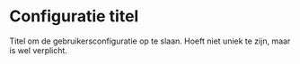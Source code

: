# Configuratie titel

Titel om de gebruikersconfiguratie op te slaan. Hoeft niet uniek te zijn, maar is wel verplicht.